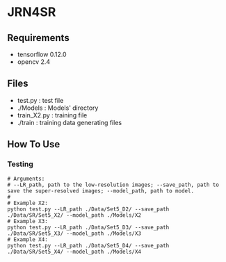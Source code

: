 # JRN4SR

## Requirements
- tensorflow 0.12.0
- opencv 2.4

## Files
- test.py : test file
- ./Models : Models' directory
- train_X2.py : training file
- ./train : training data generating files

## How To Use

### Testing
```shell
# Arguments:
# --LR_path, path to the low-resolution images; --save_path, path to save the super-resolved images; --model_path, path to model.
# 
# Example X2:
python test.py --LR_path ./Data/Set5_D2/ --save_path ./Data/SR/Set5_X2/ --model_path ./Models/X2
# Example X3:
python test.py --LR_path ./Data/Set5_D3/ --save_path ./Data/SR/Set5_X3/ --model_path ./Models/X3
# Example X4:
python test.py --LR_path ./Data/Set5_D4/ --save_path ./Data/SR/Set5_X4/ --model_path ./Models/X4
```
# 



